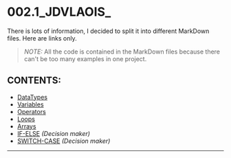 # 002.1_JDVLAOIS_
There is lots of information, I decided to split it into different MarkDown files. Here are links only.<br/>

> *NOTE:* All the code is contained in the MarkDown files because there can't be too many examples in one project.

## CONTENTS:
* [DataTypes][1]
* [Variables][2]
* [Operators][5]
* [Loops][3]
* [Arrays][4]
* [IF-ELSE][6] *(Decision maker)*
* [SWITCH-CASE][7] *(Decision maker)*

[1]: DataTypes.md
[2]: https://github.com/yoricsv/002.1_JDVLAOIS_.git/Variables.md
[3]: https://github.com/yoricsv/002.1_JDVLAOIS_.git/Loops.md
[4]: https://github.com/yoricsv/002.1_JDVLAOIS_.git/Arrays.md
[5]: https://github.com/yoricsv/002.1_JDVLAOIS_.git/Operators.md
[6]: https://github.com/yoricsv/002.1_JDVLAOIS_.git/IfElse.md
[7]: https://github.com/yoricsv/002.1_JDVLAOIS_.git/SwitchCase.md
---
<br/>
